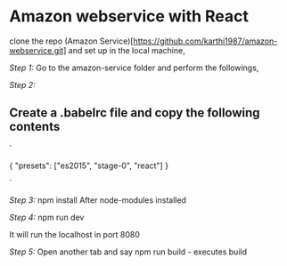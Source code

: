 # Amazon webservice with React

clone the repo (Amazon Service)[https://github.com/karthi1987/amazon-webservice.git] and set up in the local machine, 

*Step 1:*
Go to the amazon-service folder and perform the followings,

*Step 2:*
## Create a .babelrc file and copy the following contents

`

{
  "presets": ["es2015", "stage-0", "react"]
}

`

*Step 3:*
npm install
After node-modules installed

*Step 4:*
npm run dev

It will run the localhost in port 8080

*Step 5:*
Open another tab and say npm run build - executes build






